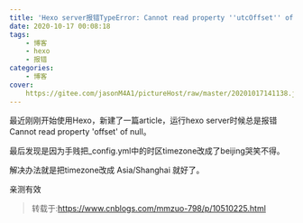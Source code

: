 ```yaml
---
title: 'Hexo server报错TypeError: Cannot read property ''utcOffset'' of null解决方法'
date: 2020-10-17 00:08:18
tags: 
	- 博客
	- hexo
	- 报错 
categories:
	- 博客
cover:
	https://gitee.com/jasonM4A1/pictureHost/raw/master/20201017141138.jpg
---
```


最近刚刚开始使用Hexo，新建了一篇article，运行hexo server时候总是报错Cannot read property 'offset' of null。

最后发现是因为手贱把_config.yml中的时区timezone改成了beijing哭笑不得。

解决办法就是把timezone改成 Asia/Shanghai 就好了。

亲测有效

> 转载于:https://www.cnblogs.com/mmzuo-798/p/10510225.html


